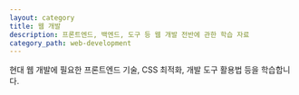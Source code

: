 ```yaml
---
layout: category
title: 웹 개발
description: 프론트엔드, 백엔드, 도구 등 웹 개발 전반에 관한 학습 자료
category_path: web-development
---
```


현대 웹 개발에 필요한 프론트엔드 기술, CSS 최적화, 개발 도구 활용법 등을 학습합니다.
